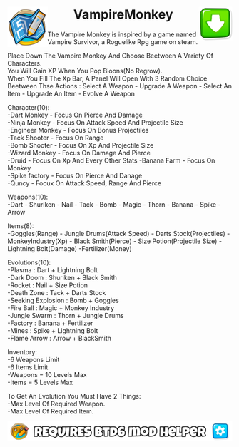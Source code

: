 <h1 align="center">
<a href="https://github.com/doombubbles/template-mod/releases/latest/download/VampireMonkey.dll">
    <img align="left" alt="Icon" height="90" src="Icon.png">
    <img align="right" alt="Download" height="75" src="https://raw.githubusercontent.com/gurrenm3/BTD-Mod-Helper/master/BloonsTD6%20Mod%20Helper/Resources/DownloadBtn.png">
</a>
VampireMonkey
</h1>

The Vampire Monkey is inspired by a game named Vampire Survivor, a Roguelike Rpg game on steam.

Place Down The Vampire Monkey And Choose Beetween A Variety Of Characters.                                                                       
You Will Gain XP When You Pop Bloons(No Regrow).                                                                       
When You Fill The Xp Bar, A Panel Will Open With 3 Random Choice Beetween Thse Actions : Select A Weapon - Upgrade A Weapon - Select An Item - Upgrade An Item - Evolve A Weapon                                       
                                                                       
Character(10):                                                                       
-Dart Monkey - Focus On Pierce And Damage                                                                       
-Ninja Monkey - Focus On Attack Speed And Projectile Size                                                                       
-Engineer Monkey - Focus On Bonus Projectiles                                                                       
-Tack Shooter - Focus On Range                                                                       
-Bomb Shooter - Focus On Xp And Projectile Size                                                                       
-Wizard Monkey - Focus On Damage And Pierce                                                                       
-Druid - Focus On Xp And Every Other Stats
-Banana Farm - Focus On Monkey                                                                             
-Spike factory - Focus On Pierce And Danage                                                                                                                      
-Quncy - Focux On Attack Speed, Range And Pierce
                                                                       
Weapons(10):                                                                       
-Dart - Shuriken - Nail - Tack - Bomb - Magic - Thorn - Banana - Spike - Arrow                                                                  
                                                                       
Items(8):                                                                       
-Goggles(Range) - Jungle Drums(Attack Speed) - Darts Stock(Projectiles) - MonkeyIndustry(Xp) - Black Smith(Pierce) - Size Potion(Projectile Size) - Lightning Bolt(Damage) -Fertilizer(Money)                                             
                                                                       
Evolutions(10):                                                                       
-Plasma : Dart + Lightning Bolt                                                                       
-Dark Doom : Shuriken + Black Smith                                                                       
-Rocket : Nail + Size Potion                                                                       
-Death Zone : Tack + Darts Stock                                                                       
-Seeking Explosion : Bomb + Goggles                                                                       
-Fire Ball : Magic + Monkey Industry                                                                       
-Jungle Swarm : Thorn + Jungle Drums                                                                       
-Factory : Banana + Fertilizer                                                                       
-Mines : Spike + Lightning Bolt                                                                       
-Flame Arrow : Arrow + BlackSmith                                                                       
                                                                       
Inventory:                                                                       
-6 Weapons Limit                                                                       
-6 Items Limit                                                                       
-Weapons = 10 Levels Max                                                                       
-Items = 5 Levels Max                                                                       
                                                                       
To Get An Evolution You Must Have 2 Things:                                                                       
-Max Level Of Required Weapon.                                                                       
-Max Level Of Required Item.                                                                       

[![Requires BTD6 Mod Helper](https://raw.githubusercontent.com/gurrenm3/BTD-Mod-Helper/master/banner.png)](https://github.com/gurrenm3/BTD-Mod-Helper#readme)
